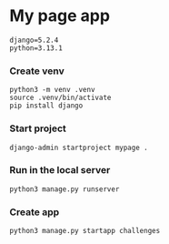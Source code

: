 # My page app

```
django=5.2.4
python=3.13.1
```

### Create venv

```
python3 -m venv .venv
source .venv/bin/activate
pip install django
```

### Start project

```
django-admin startproject mypage .
```

### Run in the local server

```
python3 manage.py runserver
```

### Create app

```
python3 manage.py startapp challenges
```
